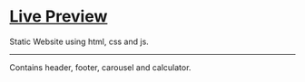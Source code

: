 # [Live Preview]([https://amitkumar70512.github.io/Task-DishNetwork/])
Static Website using html, css and js.

<hr>

Contains header, footer, carousel and calculator.

